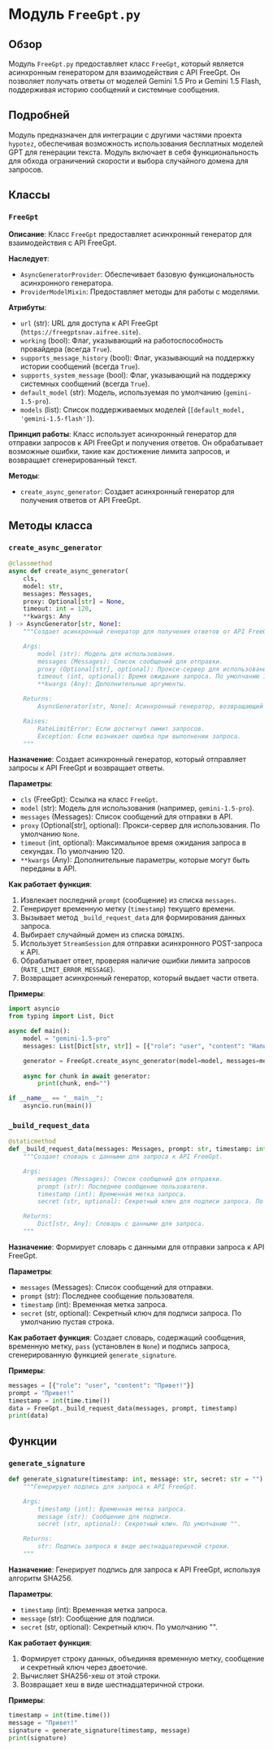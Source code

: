 # Модуль `FreeGpt.py`

## Обзор

Модуль `FreeGpt.py` предоставляет класс `FreeGpt`, который является асинхронным генератором для взаимодействия с API FreeGpt. Он позволяет получать ответы от моделей Gemini 1.5 Pro и Gemini 1.5 Flash, поддерживая историю сообщений и системные сообщения.

## Подробней

Модуль предназначен для интеграции с другими частями проекта `hypotez`, обеспечивая возможность использования бесплатных моделей GPT для генерации текста. Модуль включает в себя функциональность для обхода ограничений скорости и выбора случайного домена для запросов.

## Классы

### `FreeGpt`

**Описание**: Класс `FreeGpt` предоставляет асинхронный генератор для взаимодействия с API FreeGpt.

**Наследует**:
- `AsyncGeneratorProvider`: Обеспечивает базовую функциональность асинхронного генератора.
- `ProviderModelMixin`: Предоставляет методы для работы с моделями.

**Атрибуты**:
- `url` (str): URL для доступа к API FreeGpt (`https://freegptsnav.aifree.site`).
- `working` (bool): Флаг, указывающий на работоспособность провайдера (всегда `True`).
- `supports_message_history` (bool): Флаг, указывающий на поддержку истории сообщений (всегда `True`).
- `supports_system_message` (bool): Флаг, указывающий на поддержку системных сообщений (всегда `True`).
- `default_model` (str): Модель, используемая по умолчанию (`gemini-1.5-pro`).
- `models` (list): Список поддерживаемых моделей (`[default_model, 'gemini-1.5-flash']`).

**Принцип работы**:
Класс использует асинхронный генератор для отправки запросов к API FreeGpt и получения ответов. Он обрабатывает возможные ошибки, такие как достижение лимита запросов, и возвращает сгенерированный текст.

**Методы**:

- `create_async_generator`: Создает асинхронный генератор для получения ответов от API FreeGpt.

## Методы класса

### `create_async_generator`

```python
@classmethod
async def create_async_generator(
    cls,
    model: str,
    messages: Messages,
    proxy: Optional[str] = None,
    timeout: int = 120,
    **kwargs: Any
) -> AsyncGenerator[str, None]:
    """Создает асинхронный генератор для получения ответов от API FreeGpt.

    Args:
        model (str): Модель для использования.
        messages (Messages): Список сообщений для отправки.
        proxy (Optional[str], optional): Прокси-сервер для использования. По умолчанию `None`.
        timeout (int, optional): Время ожидания запроса. По умолчанию 120.
        **kwargs (Any): Дополнительные аргументы.

    Returns:
        AsyncGenerator[str, None]: Асинхронный генератор, возвращающий текст ответа.

    Raises:
        RateLimitError: Если достигнут лимит запросов.
        Exception: Если возникает ошибка при выполнении запроса.
    """
```

**Назначение**: Создает асинхронный генератор, который отправляет запросы к API FreeGpt и возвращает ответы.

**Параметры**:
- `cls` (FreeGpt): Ссылка на класс `FreeGpt`.
- `model` (str): Модель для использования (например, `gemini-1.5-pro`).
- `messages` (Messages): Список сообщений для отправки в API.
- `proxy` (Optional[str], optional): Прокси-сервер для использования. По умолчанию `None`.
- `timeout` (int, optional): Максимальное время ожидания запроса в секундах. По умолчанию 120.
- `**kwargs` (Any): Дополнительные параметры, которые могут быть переданы в API.

**Как работает функция**:
1. Извлекает последний `prompt` (сообщение) из списка `messages`.
2. Генерирует временную метку (`timestamp`) текущего времени.
3. Вызывает метод `_build_request_data` для формирования данных запроса.
4. Выбирает случайный домен из списка `DOMAINS`.
5. Использует `StreamSession` для отправки асинхронного POST-запроса к API.
6. Обрабатывает ответ, проверяя наличие ошибки лимита запросов (`RATE_LIMIT_ERROR_MESSAGE`).
7. Возвращает асинхронный генератор, который выдает части ответа.

**Примеры**:

```python
import asyncio
from typing import List, Dict

async def main():
    model = "gemini-1.5-pro"
    messages: List[Dict[str, str]] = [{"role": "user", "content": "Напиши короткий стих."}]

    generator = FreeGpt.create_async_generator(model=model, messages=messages)
    
    async for chunk in await generator:
        print(chunk, end="")

if __name__ == "__main__":
    asyncio.run(main())
```

### `_build_request_data`

```python
@staticmethod
def _build_request_data(messages: Messages, prompt: str, timestamp: int, secret: str = "") -> Dict[str, Any]:
    """Создает словарь с данными для запроса к API FreeGpt.

    Args:
        messages (Messages): Список сообщений для отправки.
        prompt (str): Последнее сообщение пользователя.
        timestamp (int): Временная метка запроса.
        secret (str, optional): Секретный ключ для подписи запроса. По умолчанию "".

    Returns:
        Dict[str, Any]: Словарь с данными для запроса.
    """
```

**Назначение**: Формирует словарь с данными для отправки запроса к API FreeGpt.

**Параметры**:
- `messages` (Messages): Список сообщений для отправки.
- `prompt` (str): Последнее сообщение пользователя.
- `timestamp` (int): Временная метка запроса.
- `secret` (str, optional): Секретный ключ для подписи запроса. По умолчанию пустая строка.

**Как работает функция**:
Создает словарь, содержащий сообщения, временную метку, `pass` (установлен в `None`) и подпись запроса, сгенерированную функцией `generate_signature`.

**Примеры**:

```python
messages = [{"role": "user", "content": "Привет!"}]
prompt = "Привет!"
timestamp = int(time.time())
data = FreeGpt._build_request_data(messages, prompt, timestamp)
print(data)
```

## Функции

### `generate_signature`

```python
def generate_signature(timestamp: int, message: str, secret: str = "") -> str:
    """Генерирует подпись для запроса к API FreeGpt.

    Args:
        timestamp (int): Временная метка запроса.
        message (str): Сообщение для подписи.
        secret (str, optional): Секретный ключ. По умолчанию "".

    Returns:
        str: Подпись запроса в виде шестнадцатеричной строки.
    """
```

**Назначение**: Генерирует подпись для запроса к API FreeGpt, используя алгоритм SHA256.

**Параметры**:
- `timestamp` (int): Временная метка запроса.
- `message` (str): Сообщение для подписи.
- `secret` (str, optional): Секретный ключ. По умолчанию "".

**Как работает функция**:
1. Формирует строку данных, объединяя временную метку, сообщение и секретный ключ через двоеточие.
2. Вычисляет SHA256-хеш от этой строки.
3. Возвращает хеш в виде шестнадцатеричной строки.

**Примеры**:

```python
timestamp = int(time.time())
message = "Привет!"
signature = generate_signature(timestamp, message)
print(signature)